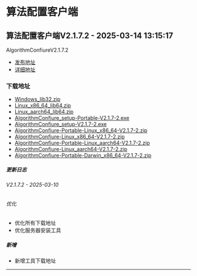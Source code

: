 # 算法配置客户端
## 算法配置客户端V2.1.7.2 - 2025-03-14 13:15:17
AlgorithmConfiureV2.1.7.2
*  [发布地址](https://github.com/jadehh/AlgorithmConfigUI/releases/tag/V2.1.7.2)
*  [详细地址](https://github.com/jadehh/jadehh_file/releases/tag/AlgorithmConfiureV2.1.7.2)
### 下载地址
* [Windows_lib32.zip](https://github.com/jadehh/jadehh_file/releases/download/AlgorithmConfiureV2.1.7.2/Windows_lib32.zip)
* [Linux_x86_64_lib64.zip](https://github.com/jadehh/jadehh_file/releases/download/AlgorithmConfiureV2.1.7.2/Linux_x86_64_lib64.zip)
* [Linux_aarch64_lib64.zip](https://github.com/jadehh/jadehh_file/releases/download/AlgorithmConfiureV2.1.7.2/Linux_aarch64_lib64.zip)
* [AlgorithmConfiure_setup-Portable-V2.1.7-2.exe](https://github.com/jadehh/jadehh_file/releases/download/AlgorithmConfiureV2.1.7.2/AlgorithmConfiure_setup-Portable-V2.1.7-2.exe)
* [AlgorithmConfiure_setup-V2.1.7-2.exe](https://github.com/jadehh/jadehh_file/releases/download/AlgorithmConfiureV2.1.7.2/AlgorithmConfiure_setup-V2.1.7-2.exe)
* [AlgorithmConfiure-Portable-Linux_x86_64-V2.1.7-2.zip](https://github.com/jadehh/jadehh_file/releases/download/AlgorithmConfiureV2.1.7.2/AlgorithmConfiure-Portable-Linux_x86_64-V2.1.7-2.zip)
* [AlgorithmConfiure-Linux_x86_64-V2.1.7-2.zip](https://github.com/jadehh/jadehh_file/releases/download/AlgorithmConfiureV2.1.7.2/AlgorithmConfiure-Linux_x86_64-V2.1.7-2.zip)
* [AlgorithmConfiure-Portable-Linux_aarch64-V2.1.7-2.zip](https://github.com/jadehh/jadehh_file/releases/download/AlgorithmConfiureV2.1.7.2/AlgorithmConfiure-Portable-Linux_aarch64-V2.1.7-2.zip)
* [AlgorithmConfiure-Linux_aarch64-V2.1.7-2.zip](https://github.com/jadehh/jadehh_file/releases/download/AlgorithmConfiureV2.1.7.2/AlgorithmConfiure-Linux_aarch64-V2.1.7-2.zip)
* [AlgorithmConfiure-Portable-Darwin_x86_64-V2.1.7-2.zip](https://github.com/jadehh/jadehh_file/releases/download/AlgorithmConfiureV2.1.7.2/AlgorithmConfiure-Portable-Darwin_x86_64-V2.1.7-2.zip)
##### 更新日志
###### V2.1.7.2 - 2025-03-10
###### 优化
* 优化所有下载地址
* 优化服务器安装工具
##### 新增
* 新增工具下载地址
---
